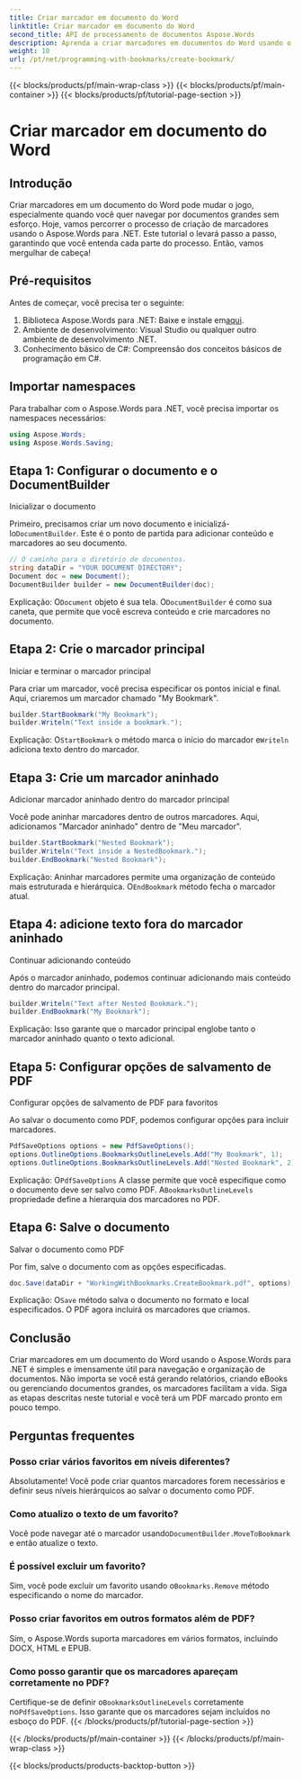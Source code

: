 ```yaml
---
title: Criar marcador em documento do Word
linktitle: Criar marcador em documento do Word
second_title: API de processamento de documentos Aspose.Words
description: Aprenda a criar marcadores em documentos do Word usando o Aspose.Words para .NET com este guia detalhado passo a passo. Perfeito para navegação e organização de documentos.
weight: 10
url: /pt/net/programming-with-bookmarks/create-bookmark/
---
```


{{< blocks/products/pf/main-wrap-class >}}
{{< blocks/products/pf/main-container >}}
{{< blocks/products/pf/tutorial-page-section >}}

# Criar marcador em documento do Word

## Introdução

Criar marcadores em um documento do Word pode mudar o jogo, especialmente quando você quer navegar por documentos grandes sem esforço. Hoje, vamos percorrer o processo de criação de marcadores usando o Aspose.Words para .NET. Este tutorial o levará passo a passo, garantindo que você entenda cada parte do processo. Então, vamos mergulhar de cabeça!

## Pré-requisitos

Antes de começar, você precisa ter o seguinte:

1.  Biblioteca Aspose.Words para .NET: Baixe e instale em[aqui](https://releases.aspose.com/words/net/).
2. Ambiente de desenvolvimento: Visual Studio ou qualquer outro ambiente de desenvolvimento .NET.
3. Conhecimento básico de C#: Compreensão dos conceitos básicos de programação em C#.

## Importar namespaces

Para trabalhar com o Aspose.Words para .NET, você precisa importar os namespaces necessários:

```csharp
using Aspose.Words;
using Aspose.Words.Saving;
```

## Etapa 1: Configurar o documento e o DocumentBuilder

Inicializar o documento

Primeiro, precisamos criar um novo documento e inicializá-lo`DocumentBuilder`. Este é o ponto de partida para adicionar conteúdo e marcadores ao seu documento.

```csharp
// O caminho para o diretório de documentos.
string dataDir = "YOUR DOCUMENT DIRECTORY";
Document doc = new Document();
DocumentBuilder builder = new DocumentBuilder(doc);
```

 Explicação: O`Document` objeto é sua tela. O`DocumentBuilder` é como sua caneta, que permite que você escreva conteúdo e crie marcadores no documento.

## Etapa 2: Crie o marcador principal

Iniciar e terminar o marcador principal

Para criar um marcador, você precisa especificar os pontos inicial e final. Aqui, criaremos um marcador chamado "My Bookmark".

```csharp
builder.StartBookmark("My Bookmark");
builder.Writeln("Text inside a bookmark.");
```

 Explicação: O`StartBookmark` o método marca o início do marcador e`Writeln` adiciona texto dentro do marcador.

## Etapa 3: Crie um marcador aninhado

Adicionar marcador aninhado dentro do marcador principal

Você pode aninhar marcadores dentro de outros marcadores. Aqui, adicionamos "Marcador aninhado" dentro de "Meu marcador".

```csharp
builder.StartBookmark("Nested Bookmark");
builder.Writeln("Text inside a NestedBookmark.");
builder.EndBookmark("Nested Bookmark");
```

 Explicação: Aninhar marcadores permite uma organização de conteúdo mais estruturada e hierárquica. O`EndBookmark` método fecha o marcador atual.

## Etapa 4: adicione texto fora do marcador aninhado

Continuar adicionando conteúdo

Após o marcador aninhado, podemos continuar adicionando mais conteúdo dentro do marcador principal.

```csharp
builder.Writeln("Text after Nested Bookmark.");
builder.EndBookmark("My Bookmark");
```

Explicação: Isso garante que o marcador principal englobe tanto o marcador aninhado quanto o texto adicional.

## Etapa 5: Configurar opções de salvamento de PDF

Configurar opções de salvamento de PDF para favoritos

Ao salvar o documento como PDF, podemos configurar opções para incluir marcadores.

```csharp
PdfSaveOptions options = new PdfSaveOptions();
options.OutlineOptions.BookmarksOutlineLevels.Add("My Bookmark", 1);
options.OutlineOptions.BookmarksOutlineLevels.Add("Nested Bookmark", 2);
```

 Explicação: O`PdfSaveOptions` A classe permite que você especifique como o documento deve ser salvo como PDF. A`BookmarksOutlineLevels` propriedade define a hierarquia dos marcadores no PDF.

## Etapa 6: Salve o documento

Salvar o documento como PDF

Por fim, salve o documento com as opções especificadas.

```csharp
doc.Save(dataDir + "WorkingWithBookmarks.CreateBookmark.pdf", options);
```

 Explicação: O`Save` método salva o documento no formato e local especificados. O PDF agora incluirá os marcadores que criamos.

## Conclusão

Criar marcadores em um documento do Word usando o Aspose.Words para .NET é simples e imensamente útil para navegação e organização de documentos. Não importa se você está gerando relatórios, criando eBooks ou gerenciando documentos grandes, os marcadores facilitam a vida. Siga as etapas descritas neste tutorial e você terá um PDF marcado pronto em pouco tempo.

## Perguntas frequentes

### Posso criar vários favoritos em níveis diferentes?

Absolutamente! Você pode criar quantos marcadores forem necessários e definir seus níveis hierárquicos ao salvar o documento como PDF.

### Como atualizo o texto de um favorito?

 Você pode navegar até o marcador usando`DocumentBuilder.MoveToBookmark` e então atualize o texto.

### É possível excluir um favorito?

 Sim, você pode excluir um favorito usando o`Bookmarks.Remove` método especificando o nome do marcador.

### Posso criar favoritos em outros formatos além de PDF?

Sim, o Aspose.Words suporta marcadores em vários formatos, incluindo DOCX, HTML e EPUB.

### Como posso garantir que os marcadores apareçam corretamente no PDF?

 Certifique-se de definir o`BookmarksOutlineLevels` corretamente no`PdfSaveOptions`. Isso garante que os marcadores sejam incluídos no esboço do PDF.
{{< /blocks/products/pf/tutorial-page-section >}}

{{< /blocks/products/pf/main-container >}}
{{< /blocks/products/pf/main-wrap-class >}}

{{< blocks/products/products-backtop-button >}}
